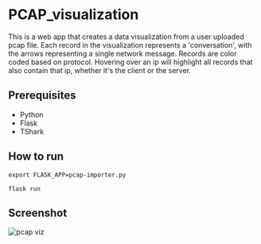 # PCAP_visualization

This is a web app that creates a data visualization from a user uploaded pcap file. Each record in the visualization represents a 'conversation', with the arrows representing a single network message. Records are color coded based on protocol. Hovering over an ip will highlight all records that also contain that ip, whether it's the client or the server.

## Prerequisites
* Python
* Flask
* TShark

## How to run
`export FLASK_APP=pcap-importer.py`

`flask run`

## Screenshot

![pcap viz](https://image.prntscr.com/image/NmAvCP1AS1yJmzr57c8cmQ.png)
